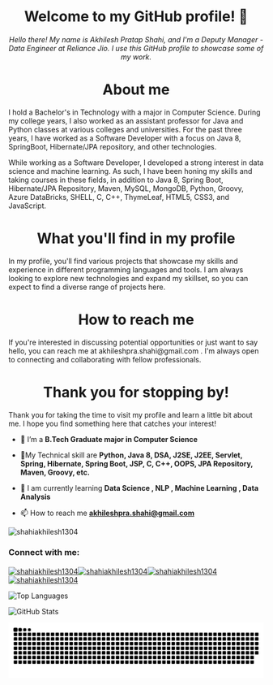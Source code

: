 <h1 align="center">Welcome to my GitHub profile! 👋</h1>
<h6 align="center">Hello there! My name is Akhilesh Pratap Shahi, and I'm a Deputy Manager - Data Engineer at Reliance Jio. I use this GitHub profile to showcase some of my work.</h6>

<h1 align="center">About me</h1>
<p>I hold a Bachelor's in Technology with a major in Computer Science. During my college years, I also worked as an assistant professor for Java and Python classes at various colleges and universities. For the past three years, I have worked as a Software Developer with a focus on Java 8, SpringBoot, Hibernate/JPA repository, and other technologies.

While working as a Software Developer, I developed a strong interest in data science and machine learning. As such, I have been honing my skills and taking courses in these fields, in addition to Java 8, Spring Boot, Hibernate/JPA Repository, Maven, MySQL, MongoDB, Python, Groovy, Azure DataBricks, SHELL, C, C++, ThymeLeaf, HTML5, CSS3, and JavaScript.</p>

<h1 align="center">What you'll find in my profile</h1>
<p>In my profile, you'll find various projects that showcase my skills and experience in different programming languages and tools. I am always looking to explore new technologies and expand my skillset, so you can expect to find a diverse range of projects here.</p>

<h1 align="center">How to reach me</h1>
<p>If you're interested in discussing potential opportunities or just want to say hello, you can reach me at akhileshpra.shahi@gmail.com . I'm always open to connecting and collaborating with fellow professionals.</p>

<h1 align="center">Thank you for stopping by!</h1>
<p>Thank you for taking the time to visit my profile and learn a little bit about me. I hope you find something here that catches your interest!</p>

  </p></h6>

- 🚀 I’m a **B.Tech Graduate major in Computer Science**

- 👨My Technical skill are **Python, Java 8, DSA, J2SE, J2EE, Servlet, Spring, Hibernate, Spring Boot, JSP, C, C++, OOPS, JPA Repository, Maven, Groovy, etc.**

- 💬 I am currently learning **Data Science , NLP , Machine Learning , Data Analysis**

- 📫 How to reach me **akhileshpra.shahi@gmail.com**

<p align="left"> <img src="https://komarev.com/ghpvc/?username=shahiakhilesh1304&label=Profile%20Reach&color=0e75b6&style=flat" alt="shahiakhilesh1304" /> </p>

<h3 align="left">Connect with me:</h3>
<p align="left">
  
<a href="https://dev.to/shahiakhilesh1304" target="blank"><img align="center" src="https://raw.githubusercontent.com/rahuldkjain/github-profile-readme-generator/master/src/images/icons/Social/devto.svg" alt="shahiakhilesh1304" height="30" width="40" /></a><a href="https://www.hackerrank.com/akhileshpra_sha1" target="blank"><img align="center" src="https://raw.githubusercontent.com/rahuldkjain/github-profile-readme-generator/master/src/images/icons/Social/hackerrank.svg" alt="shahiakhilesh1304" height="30" width="40" /></a><a href="https://www.linkedin.com/in/akhileshshahi/" target="blank"><img align="center" src="https://raw.githubusercontent.com/rahuldkjain/github-profile-readme-generator/master/src/images/icons/Social/linked-in-alt.svg" alt="shahiakhilesh1304" height="30" width="40" /></a><a href="https://www.hackerrank.com/profile/akhileshpra_sha1" target="blank"><img id="feed-intro" class="logo-img-small" src="https://hrcdn.net/fcore/assets/work/header/hackerrank_logo-21e2867566.svg" alt="shahiakhilesh1304" height="30" width="40"></a>
</p>



![Top Languages](https://github-readme-stats.vercel.app/api/top-langs/?username=shahiakhilesh1304&theme=material-palenight&layout=compact)


![GitHub Stats](https://github-readme-stats.vercel.app/api?username=shahiakhilesh1304&show_icons=true&theme=dracula)


![Snake animation](https://github.com/shahiakhilesh1304/shahiakhilesh1304/blob/output/github-contribution-grid-snake.svg)


